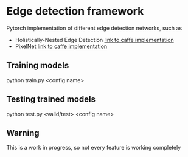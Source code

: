 # Edge detection framework
Pytorch implementation of different edge detection networks, such as
* Holistically-Nested Edge Detection [link to caffe implementation](https://github.com/s9xie/hed)
* PixelNet [link to caffe implementation](https://github.com/aayushbansal/PixelNet)

## Training models
python train.py \<config name\>

## Testing trained models
python test.py \<valid/test\> \<config name\> 

## Warning
This is a work in progress, so not every feature is working completely

